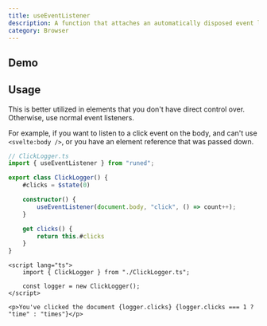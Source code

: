 ```yaml
---
title: useEventListener
description: A function that attaches an automatically disposed event listener.
category: Browser
---
```


<script>
import Demo from '$lib/components/demos/use-event-listener.svelte';
</script>

## Demo

<Demo />

## Usage

This is better utilized in elements that you don't have direct control over. Otherwise, use normal
event listeners.

For example, if you want to listen to a click event on the body, and can't use `<svelte:body />`, or
you have an element reference that was passed down.

```ts
// ClickLogger.ts
import { useEventListener } from "runed";

export class ClickLogger() {
	#clicks = $state(0)

	constructor() {
		useEventListener(document.body, "click", () => count++);
	}

	get clicks() {
		return this.#clicks
	}
}
```

```svelte
<script lang="ts">
	import { ClickLogger } from "./ClickLogger.ts";

	const logger = new ClickLogger();
</script>

<p>You've clicked the document {logger.clicks} {logger.clicks === 1 ? "time" : "times"}</p>
```
